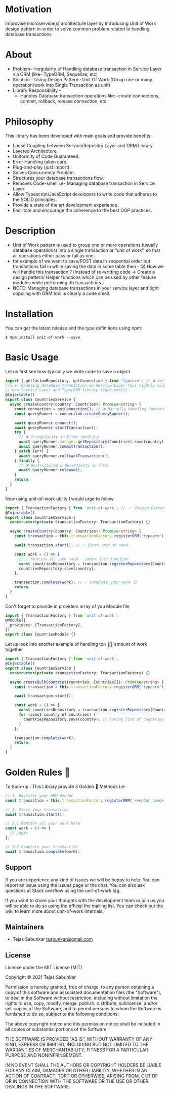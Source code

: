 # Motivation

Improvise microservice(s) architecture layer by introducing Unit of Work design pattern in-order to solve common problem related to handling database transactions

# About

- Problem- Irregularity of Handling database transaction in Service Layer via ORM (like- TypeORM, Sequelize, etc)
- Solution - Using Design Pattern : Unit Of Work (Group one or many operation/work into Single Transaction as unit)
- Library Responsibility -
  - Handles Database transaction operations like- create connections, commit, rollback, release connection, etc

# Philosophy

This library has been developed with main goals and provide benefits:

- Loose Coupling between Service/Repositry Layer and ORM Library.
- Layered Architecture.
- Uniformity of Code Guaranteed.
- Error Handling taken care.
- Plug-and-play (just import).
- Solves Concurrency Problem.
- Structures your database transactions flow.
- Removes Code-smell i.e- Managing database transaction in Service Layer.
- Allow Typescript/JavaScript developers to write code that adheres to the SOLID principles.
- Provide a state of the art development experience.
- Facilitate and encourage the adherence to the best OOP practices.

# Description

- Unit of Work pattern is used to group one or more operations (usually database operations) into a single transaction or “unit of work”, so that all operations either pass or fail as one.
- for example of we want to save/POST data in sequential order but transactions fail in while saving the data in some table then - Q) How we will handle this transaction ? (Instead of re-writting code -> Create a design pattern/ Helper functions which can be used by other feature modules while performing db transactions )
- NOTE: Managing database transactions in your service layer and tight copuling with ORM tool is clearly a code smell.

# Installation

You can get the latest release and the type definitions using npm:

```
$ npm install unit-of-work --save
```

# Basic Usage

Let us first see how typically we write code to save a object

```ts
import { getCustomRepository, getConnection } from 'typeorm'; // ❌ Anti-pattern
//i,e- Handling database transaction in Service Layer thus tightly coupled
// b/w Service Layer and TyperORM library (Code-smell)
@Injectable()
export class CountriesService {
  async createCountry(country: Countries): Promise<string> {
    const connection = getConnection(); // ❌ Manually handling Connections, queryRunner, commits, rollbacks (should have good-knowldge)
    const queryRunner = connection.createQueryRunner();

    await queryRunner.connect();
    await queryRunner.startTransaction();
    try {
      // ❌ Irregularity in Error Handling
      await queryRunner.manager.getRepository(Countries).save(country);
      await queryRunner.commitTransaction();
    } catch (err) {
      await queryRunner.rollbackTransaction();
    } finally {
      // ❌ Unstructured & Uncertainty in flow
      await queryRunner.release();
    }
    return;
  }
}
```

Now using unit-of-work utility I would urge to follow

```ts
import { TransactionFactory } from 'unit-of-work'; // ✅  Design-Pattern <= Using UoW (loosely coupled)
@Injectable()
export class CountriesService {
  constructor(private transactionFactory: TransactionFactory) {}

  async createCountry(country: Countries): Promise<string> {
    const transaction = this.transactionFactory.registerORM('typeorm'); // ✅ Register your ORM Vendor

    await transaction.start(); // ✅ Start unit of work

    const work = () => {
      // ✅ Mention all your work - under this function
      const countriesRepository = transaction.registerRepository(Countries);
      countriesRepository.save(country);
    };

    transaction.complete(work); // ✅ Complete your work 😉
    return;
  }
}
```

Don't forget to provide in providers array of you Module file

```ts
import { TransactionFactory } from 'unit-of-work';
@Module({
  providers: [TransactionFactory],
})
export class CountriesModule {}
```

Let us look into another example of handling ton 🏋🏼 amount of work together

```ts
import { TransactionFactory } from 'unit-of-work';
@Injectable()
export class CountriesService {
  constructor(private transactionFactory: TransactionFactory) {}

  async createBulkCountries(countries: Countries[]): Promise<string> {
    const transaction = this.transactionFactory.registerORM('typeorm');

    await transaction.start();

    const work = () => {
      const countriesRepository = transaction.registerRepository(Countries);
      for (const country of countries) {
        countriesRepository.save(country); // Saving list of countries object
      }
    };

    transaction.complete(work);
    return;
  }
}
```

# Golden Rules 🌟

To Sum-up : This Library provide 3 Golden 🥇 Methods i.e-

```ts
// 1. Register your ORM Vendor
const transaction = this.transactionFactory.registerORM('<vendor_name>'); // typeorm or sequelize

// 2. Start your transaction
await transaction.start();

// 3.1 Mention all your work here
const work = () => {
  // logic
};

// 3.2 Complete your transaction
await transaction.complete(work);
```

## Support

If you are experience any kind of issues we will be happy to help. You can report an issue using the issues page or the chat. You can also ask questions at Stack overflow using the unit-of-work tag.

If you want to share your thoughts with the development team or join us you will be able to do so using the official the mailing list. You can check out the wiki to learn more about unit-of-work internals.

## Maintainers

- Tejas Sabunkar <tsabunkar@gmail.com>

## License

License under the MIT License (MIT)

Copyright © 2021 Tejas Sabunkar

Permission is hereby granted, free of charge, to any person obtaining a copy of this software and associated documentation files (the "Software"), to deal in the Software without restriction, including without limitation the rights to use, copy, modify, merge, publish, distribute, sublicense, and/or sell copies of the Software, and to permit persons to whom the Software is furnished to do so, subject to the following conditions:

The above copyright notice and this permission notice shall be included in all copies or substantial portions of the Software.

THE SOFTWARE IS PROVIDED "AS IS", WITHOUT WARRANTY OF ANY KIND, EXPRESS OR IMPLIED, INCLUDING BUT NOT LIMITED TO THE WARRANTIES OF MERCHANTABILITY, FITNESS FOR A PARTICULAR PURPOSE AND NONINFRINGEMENT.

IN NO EVENT SHALL THE AUTHORS OR COPYRIGHT HOLDERS BE LIABLE FOR ANY CLAIM, DAMAGES OR OTHER LIABILITY, WHETHER IN AN ACTION OF CONTRACT, TORT OR OTHERWISE, ARISING FROM, OUT OF OR IN CONNECTION WITH THE SOFTWARE OR THE USE OR OTHER DEALINGS IN THE SOFTWARE.

